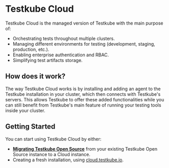 # Testkube Cloud

Testkube Cloud is the managed version of Testkube with the main purpose of:
- Orchestrating tests throughout multiple clusters. 
- Managing different environments for testing (development, staging, production, etc.). 
- Enabling enterprise authentication and RBAC.
- Simplifying test artifacts storage.

## How does it work? 

The way Testkube Cloud works is by installing and adding an agent to the Testkube installation in your cluster, which then connects with Testkube's servers. This allows Testkube to offer these added functionalities while you can still benefit from Testkube's main feature of running your testing tools inside your cluster. 

## Getting Started 

You can start using Testkube Cloud by either: 
- [**Migrating Testkube Open Source**](./transition-from-oss.md) from your existing Testkube Open Source instance to a Cloud instance.
- Creating a fresh installation, using [cloud.testkube.io](https://cloud.testkube.io).